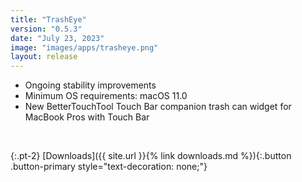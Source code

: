 ```yaml
---
title: "TrashEye"
version: "0.5.3"
date: "July 23, 2023"
image: "images/apps/trasheye.png"
layout: release
---
```


- Ongoing stability improvements
- Minimum OS requirements: macOS 11.0
- New BetterTouchTool Touch Bar companion trash can widget for MacBook Pros with Touch Bar

<br />

{:.pt-2}
[Downloads]({{ site.url }}{% link downloads.md %}){:.button .button-primary style="text-decoration: none;"}
